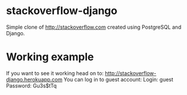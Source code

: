 # stackoverflow-django
Simple clone of http://stackoverflow.com created using PostgreSQL and Django.

# Working example
If you want to see it working head on to: http://stackoverflow-django.herokuapp.com
You can log in to guest account:
Login: guest
Password: Gu3s$tTq
